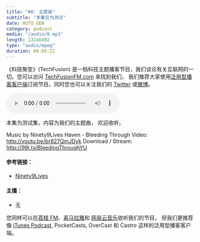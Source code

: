 ```yaml
---
title: "#0: 主题曲"
subtitle: "本集仅为测试"
date: AUTO_GEN
category: podcast
media: "/audio/0.mp3"
length: 13246402
type: "audio/mpeg"
duration: 00:05:22
---
```


《科技聚变》(TechFusion) 是一档科技主题播客节目，我们谈论有关互联网的一切。您可以访问 [TechFusionFM.com](http://TechFusionFM.com) 来找到我们， 我们推荐大家使用[泛用型播客客户端](http://TechFusionFM.com/faq)订阅节目。同时您也可以关注我们的 [Twitter](http://twitter.com/TechFusionFM") 或[微博](http://weibo.com/TechFusionFM)。

<audio class="audioPlayer" controls="" preload="metadata" src="audio/0.mp3"></audio>

本集为测试集，内容为我们的主题曲， 欢迎收听。

Music by Ninety9Lives
Haven - Bleeding Through
Video: http://youtu.be/br827QmJDyk
Download / Stream: http://99l.tv/BleedingThroughYU

<!-- More -->

#### 参考链接：

- [Ninety9Lives](https://www.ninety9lives.com/)

#### 主播：

- 无


您同样可以在[荔枝 FM]()、[喜马拉雅](http://TechFusionFM.com)和 [网易云音乐](http://TechFusionFM.com)收听我们的节目， 但我们更推荐像 [iTunes Podcast](http://TechFusionFM.com), PocketCasts, OverCast 和 Castro 这样的泛用型播客客户端。 
